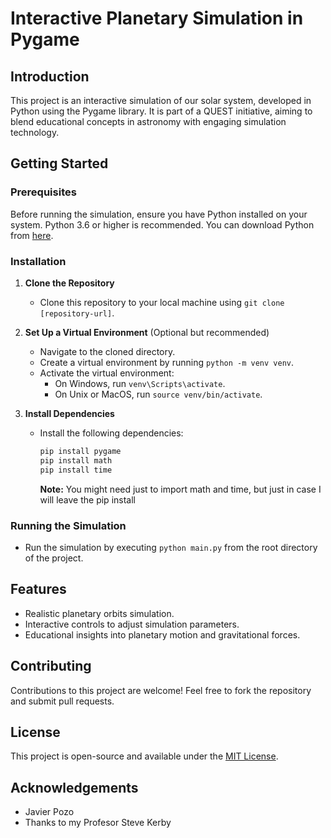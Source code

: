 # Interactive Planetary Simulation in Pygame

## Introduction
This project is an interactive simulation of our solar system, developed in Python using the Pygame library. It is part of a QUEST initiative, aiming to blend educational concepts in astronomy with engaging simulation technology.

## Getting Started

### Prerequisites
Before running the simulation, ensure you have Python installed on your system. Python 3.6 or higher is recommended. You can download Python from [here](https://www.python.org/downloads/).

### Installation
1. **Clone the Repository**
   - Clone this repository to your local machine using `git clone [repository-url]`.

2. **Set Up a Virtual Environment** (Optional but recommended)
   - Navigate to the cloned directory.
   - Create a virtual environment by running `python -m venv venv`.
   - Activate the virtual environment:
     - On Windows, run `venv\Scripts\activate`.
     - On Unix or MacOS, run `source venv/bin/activate`.

3. **Install Dependencies**
   - Install the following dependencies:
     ```sh
     pip install pygame
     pip install math
     pip install time
     ```
     **Note:** You might need just to import math and time, but just in case I will leave the pip install

### Running the Simulation
- Run the simulation by executing `python main.py` from the root directory of the project.

## Features
- Realistic planetary orbits simulation.
- Interactive controls to adjust simulation parameters.
- Educational insights into planetary motion and gravitational forces.

## Contributing
Contributions to this project are welcome! Feel free to fork the repository and submit pull requests.

## License
This project is open-source and available under the [MIT License](LICENSE).

## Acknowledgements
- Javier Pozo
- Thanks to my Profesor Steve Kerby
